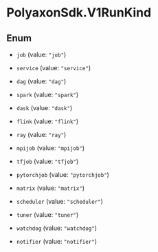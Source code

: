 # PolyaxonSdk.V1RunKind

## Enum


* `job` (value: `"job"`)

* `service` (value: `"service"`)

* `dag` (value: `"dag"`)

* `spark` (value: `"spark"`)

* `dask` (value: `"dask"`)

* `flink` (value: `"flink"`)

* `ray` (value: `"ray"`)

* `mpijob` (value: `"mpijob"`)

* `tfjob` (value: `"tfjob"`)

* `pytorchjob` (value: `"pytorchjob"`)

* `matrix` (value: `"matrix"`)

* `scheduler` (value: `"scheduler"`)

* `tuner` (value: `"tuner"`)

* `watchdog` (value: `"watchdog"`)

* `notifier` (value: `"notifier"`)


